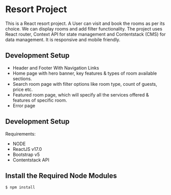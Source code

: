 # Resort Project
This is a React resort project. A User can visit and book the rooms as per its choice. We can display rooms and add filter functionality. The project uses React router, Context API for state management and Contentstack (CMS) for data management. It is responsive and mobile friendly. 

## Development Setup
  - Header and Footer With Navigation Links 
  - Home page with hero banner, key features & types of room available sections.
  - Search room page with filter options like room type, count of guests, price etc.
  - Featured room page, which will specify all the services offered & features of specific room.
  - Error page

## Development Setup

Requirements:

- NODE
- ReactJS v17.0
- Bootstrap v5
- Contentstack API

## Install the Required Node Modules

```bash
$ npm install
```


